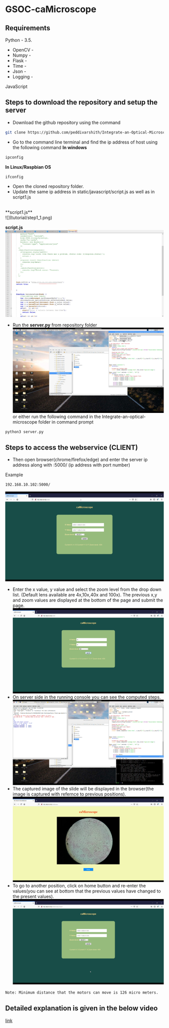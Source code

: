 # GSOC-caMicroscope
## Requirements
Python - 3.5.
- OpenCV - 
- Numpy -
- Flask - 
- Time -
- Json -
- Logging - 

JavaScript
## Steps to download the repository and setup the server
- Download the github repository using the command 
```bash 
git clone https://github.com/peddivarshith/Integrate-an-Optical-Microscope.git
```
- Go to the command line terminal and find the ip address of host using the following command
 **In windows**
```bash
ipconfig
```
 **In Linux/Raspbian OS**
```bash
ifconfig
```
- Open the cloned repository folder.
- Update the same ip address in static/javascript/script.js as well as in script1.js 

</br>
**script1.js**
</br>
![](tutorial/step1_1.png)

**script.js**
![](tutorial/step1_2.png)
- Run the **server.py** from repository folder 
![](tutorial/step2.png)
or either run the following command in the Integrate-an-optical-microscope folder in command prompt
```bash
python3 server.py
```
## Steps to access the webservice (CLIENT)
- Then open browser(chrome/firefox/edge) and enter the server ip address along with :5000/ (ip address with port number)

Example 
```bash
192.168.10.102:5000/
```
![](tutorial/step3.png)
- Enter the x value, y value and select the zoom level from the drop down list. (Default lens available are 4x,10x,40x and 100x). The previous x,y and zoom values are displayed at the bottom of the page and submit the page.
![](tutorial/step4.png)
- On server side in the running console you can see the computed steps.
![](tutorial/step5.png)
- The captured image of the slide will be displayed in the browser(the image is captured with refernce to previous positions).
![](tutorial/step6.png)
- To go to another position, click on home button and re-enter the values(you can see at bottom that the previous values have changed to the present values).
![](tutorial/step7.png)
```bash
Note: Minimum distance that the motors can move is 126 micro meters.
```
## Detailed explanation is given in the below video
[link](url)
